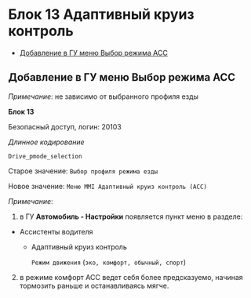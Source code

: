 # Блок 13 Адаптивный круиз контроль
* [Добавление в ГУ меню Выбор режима АСС](#добавление-в-гу-меню-выбор-режима-acc)

## Добавление в ГУ меню Выбор режима АСС
_Примечание_: не зависимо от выбранного профиля езды

**Блок 13**

Безопасный доступ, логин: 20103

*Длинное кодирование*

`Drive_pmode_selection`

Старое значение: `Выбор профиля режима езды`

Новое значение: `Меню MMI Адаптивный круиз контроль (АСС)`

_Примечание_:

1. в ГУ **Автомобиль - Настройки** появляется пункт меню в разделе:
  - Ассистенты водителя
    - Адаптивный круиз контроль
    
      `Режим движения` (`эко, комфорт, обычный, спорт`)
2. в режиме комфорт АСС ведет себя более предсказуемо, начиная тормозить раньше и останавливаясь мягче.
